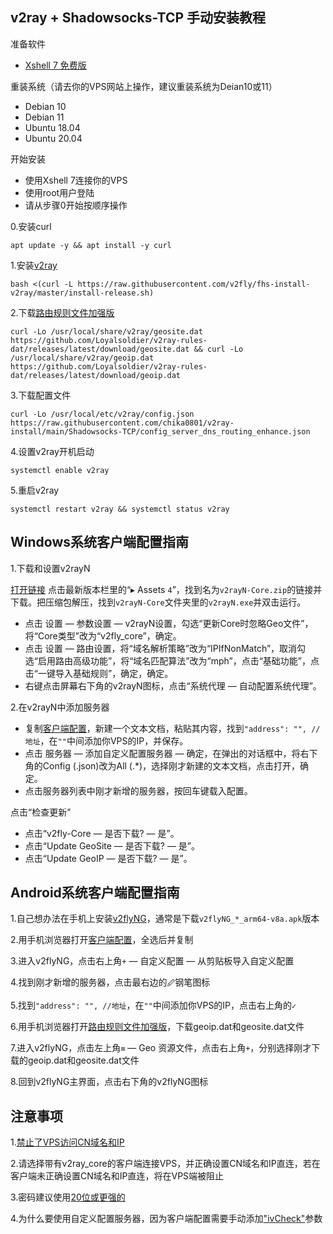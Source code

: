 ## v2ray + Shadowsocks-TCP 手动安装教程

准备软件

- [Xshell 7 免费版](https://www.netsarang.com/en/free-for-home-school/)

重装系统（请去你的VPS网站上操作，建议重装系统为Deian10或11）

- Debian 10
- Debian 11
- Ubuntu 18.04
- Ubuntu 20.04

开始安装

- 使用Xshell 7连接你的VPS
- 使用root用户登陆
- 请从步骤0开始按顺序操作

0.安装curl
```
apt update -y && apt install -y curl
```

1.安装[v2ray](https://github.com/v2fly/v2ray-core/releases)
```
bash <(curl -L https://raw.githubusercontent.com/v2fly/fhs-install-v2ray/master/install-release.sh)
```

2.下载[路由规则文件加强版](https://github.com/Loyalsoldier/v2ray-rules-dat)
```
curl -Lo /usr/local/share/v2ray/geosite.dat https://github.com/Loyalsoldier/v2ray-rules-dat/releases/latest/download/geosite.dat && curl -Lo /usr/local/share/v2ray/geoip.dat https://github.com/Loyalsoldier/v2ray-rules-dat/releases/latest/download/geoip.dat
```

3.下载配置文件
```
curl -Lo /usr/local/etc/v2ray/config.json https://raw.githubusercontent.com/chika0801/v2ray-install/main/Shadowsocks-TCP/config_server_dns_routing_enhance.json
```

4.设置v2ray开机启动
```
systemctl enable v2ray
```

5.重启v2ray
```
systemctl restart v2ray && systemctl status v2ray
```

## Windows系统客户端配置指南
1.下载和设置v2rayN

[打开链接](https://github.com/2dust/v2rayN/releases) 点击最新版本栏里的“▸ Assets `4`”，找到名为`v2rayN-Core.zip`的链接并下载。把压缩包解压，找到`v2rayN-Core`文件夹里的`v2rayN.exe`并双击运行。

- 点击 设置 — 参数设置 — v2rayN设置，勾选“更新Core时忽略Geo文件”，将“Core类型”改为“v2fly_core”，确定。
- 点击 设置 — 路由设置，将“域名解析策略”改为“IPIfNonMatch”，取消勾选“启用路由高级功能”，将“域名匹配算法”改为“mph”，点击“基础功能”，点击“一键导入基础规则”，确定，确定。
- 右键点击屏幕右下角的v2rayN图标，点击“系统代理 — 自动配置系统代理”。

2.在v2rayN中添加服务器

- 复制[客户端配置](https://github.com/chika0801/v2ray-install/blob/main/Shadowsocks-TCP/config_client_dns_routing_enhance.json)，新建一个文本文档，粘贴其内容，找到`"address": "", //地址`，在`""`中间添加你VPS的IP，并保存。
- 点击 服务器 — 添加自定义配置服务器 — 确定，在弹出的对话框中，将右下角的Config (.json)改为All (.*)，选择刚才新建的文本文档，点击打开，确定。
- 点击服务器列表中刚才新增的服务器，按回车键载入配置。

点击“检查更新”
- 点击“v2fly-Core — 是否下载? — 是”。
- 点击“Update GeoSite — 是否下载? — 是”。
- 点击“Update GeoIP — 是否下载? — 是”。

## Android系统客户端配置指南

1.自己想办法在手机上安装[v2flyNG](https://github.com/2dust/v2flyNG/releases)，通常是下载`v2flyNG_*_arm64-v8a.apk`版本

2.用手机浏览器打开[客户端配置](https://github.com/chika0801/v2ray-install/blob/main/Shadowsocks-TCP/config_client_dns_routing_enhance.json)，全选后并复制

3.进入v2flyNG，点击右上角`+` — 自定义配置 — 从剪贴板导入自定义配置

4.找到刚才新增的服务器，点击最右边的`🖉`钢笔图标

5.找到`"address": "", //地址`，在`""`中间添加你VPS的IP，点击右上角的`✓`

6.用手机浏览器打开[路由规则文件加强版](https://github.com/Loyalsoldier/v2ray-rules-dat)，下载geoip.dat和geosite.dat文件

7.进入v2flyNG，点击左上角`≡` — Geo 资源文件，点击右上角`+`，分别选择刚才下载的geoip.dat和geosite.dat文件

8.回到v2flyNG主界面，点击右下角的v2flyNG图标

## 注意事项

1.[禁止了VPS访问CN域名和IP](https://github.com/XTLS/Xray-core/discussions/593#discussioncomment-845165)

2.请选择带有v2ray_core的客户端连接VPS，并正确设置CN域名和IP直连，若在客户端未正确设置CN域名和IP直连，将在VPS端被阻止

3.密码建议使用[20位或更强的](https://1password.com/password-generator/)

4.为什么要使用自定义配置服务器，因为客户端配置需要手动添加["ivCheck"](https://github.com/v2fly/v2ray-core/pull/777#issuecomment-813963430)参数
